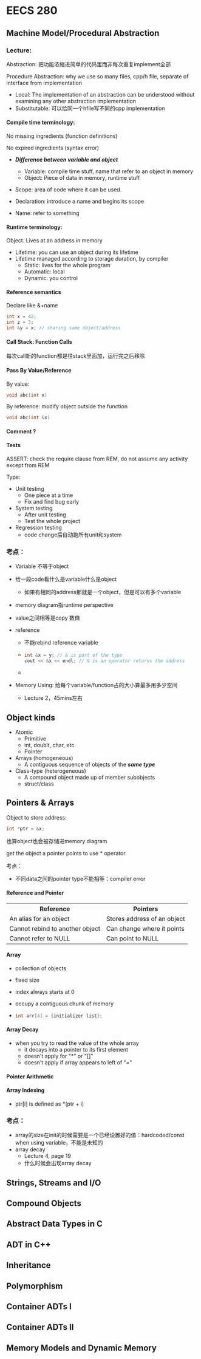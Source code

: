 # EECS 280

## Machine Model/Procedural Abstraction

### Lecture:

Abstraction: 把功能浓缩进简单的代码里而非每次重复implement全部

Procedure Abstraction: why we use so many files, cpp/h file, separate of interface from implementation

- Local: The implementation of an abstraction can be understood without examining any other abstraction implementation
- Substitutable:  可以给同一个hfile写不同的cpp implementation

#### Compile time terminology:

No missing ingredients (function definitions)

No expired ingredients (syntax error)

- ***Difference between variable and object***
  - Variable: compile time stuff, name that refer to an object in memory
  - Object: Piece of data in memory, runtime stuff



- Scope: area of code where it can be used.
- Declaration: introduce a name and begins its scope
- Name: refer to something

#### Runtime terminology:

Object. Lives at an address in memory

- Lifetime: you can use an object during its lifetime
- Lifetime managed according to storage duration, by compiler
  - Static: lives for the whole program
  - Automatic: local
  - Dynamic: you control

#### Reference semantics

Declare like &+name

```c++
int x = 42;
int z = 3;
int &y = x; // sharing same object/address
```

#### Call Stack: Function Calls

每次call新的function都是往stack里面加，运行完之后移除

#### Pass By Value/Reference

By value:

```c++
void abc(int x)
```

By reference: modify object outside the function

```c++
void abc(int &x)
```

#### Comment ?

#### Tests

ASSERT: check the require clause from REM, do not assume any activity except from REM

Type: 

- Unit testing
  - One piece at a time
  - Fix and find bug early
- System testing
  - After unit testing
  - Test the whole project
- Regression testing
  - code change后自动跑所有unit和system



### 考点：

- Variable 不等于object

- 给一段code看什么是variable什么是object

  - 如果有相同的address那就是一个object，但是可以有多个variable

- memory diagram指runtime perspective

- value之间相等是copy 数值

- reference

  - 不能rebind reference variable

  - ```c++
    int &x = y; // & is part of the type
    cout << &x << endl; // & is an operator returns the address
    ```

  - 

- Memory Using: 给每个variable/function占的大小算最多用多少空间

  - Lecture 2，45mins左右

## Object kinds

- Atomic
  - Primitive
  - int, doublt, char, etc
  - Pointer
- Arrays (homogeneous)
  - A contiguous sequence of objects of the ***same type***
- Class-type (heterogeneous)
  - A compound object made up of member subobjects
  - struct/class

## Pointers & Arrays

Object to store address: 

```c++
int *ptr = &x;
```

也算object也会被存储进memory diagram

get the object a pointer points to use * operator. 

考点：

- 不同data之间的pointer type不能相等：compiler error

#### Reference and Pointer

<table>
    <tr>
    	<th>Reference</th>
        <th>Pointers</th>
    </tr>
    <tr>
    	<td>An alias for an object</td>
        <td>Stores address of an object</td>
    </tr>
    <tr>
    	<td>Cannot rebind to another object</td>
        <td>Can change where it points</td>
    </tr>
    <tr>
    	<td>Cannot refer to NULL</td>
        <td>Can point to NULL</td>
    </tr>
</table>

#### Array

- collection of objects

- fixed size

- index always starts at 0

- occupy a contiguous chunk of memory

- ```c++
  int arr[4] = {initializer list};
  ```

#### Array Decay

- when you try to read the value of the whole array
  - it decays into a pointer to its first element
  - doesn't apply for "*" or "[]"
  - doesn't apply if array appears to left of "="

#### Pointer Arithmetic

#### Array Indexing

- ptr[i] is defined as *(ptr + i)

### 考点：

- array的size在init的时候需要是一个已经设置好的值：hardcoded/const when using variable，不能是未知的
- array decay
  - Lecture 4, page 19
  - 什么时候会出现array decay

## Strings, Streams and I/O

## Compound Objects

## Abstract Data Types in C

## ADT in C++

## Inheritance 

## Polymorphism

## Container ADTs I

## Container ADTs II

## Memory Models and Dynamic Memory





